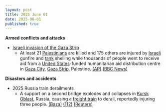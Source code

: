 ```yaml
---
layout: post
title: 2025 June 01
date: 2025-06-01
published: true
---
```



**Armed conflicts and attacks**

* [Israeli invasion of the Gaza Strip](https://en.wikipedia.org/wiki/Israeli_invasion_of_the_Gaza_Strip "Israeli invasion of the Gaza Strip")
  + At least 21 [Palestinians](https://en.wikipedia.org/wiki/Palestinians "Palestinians") are killed and 175 others are injured by [Israeli](https://en.wikipedia.org/wiki/Israel "Israel") gunfire and [tank](https://en.wikipedia.org/wiki/Tank "Tank") shelling while thousands of people went to receive aid from a [United States](https://en.wikipedia.org/wiki/United_States "United States")-funded humanitarian aid distribution centre in [Gaza City](https://en.wikipedia.org/wiki/Gaza_City "Gaza City"), [Gaza Strip](https://en.wikipedia.org/wiki/Gaza_Strip "Gaza Strip"), Palestine. [(AP)](https://apnews.com/article/israel-palestinians-hamas-war-news-hostages-aid-06-01-2025-67688833abb96fc068c42d10da90a0a4) [(BBC News)](https://www.bbc.com/news/articles/c991j01lym3o)

**Disasters and accidents**

* 2025 Russia train derailments
  + A support on a second bridge explodes and collapses in [Kursk Oblast](https://en.wikipedia.org/wiki/Kursk_Oblast "Kursk Oblast"), Russia, causing a [freight train](https://en.wikipedia.org/wiki/Freight_train "Freight train") to derail, reportedly injuring three people. [(Baza)](https://t.me/s/bazabazon) [(112)](https://t.me/s/ENews112) [(Reuters)](https://www.reuters.com/en/bridge-collapses-russias-kursk-region-freight-train-passes-regional-governor-2025-06-01/)
